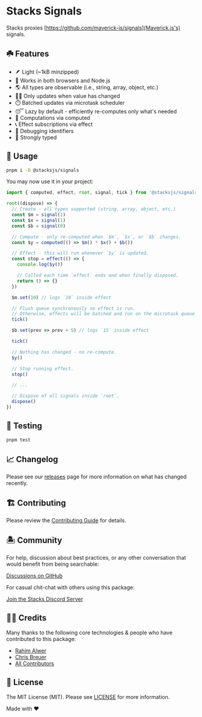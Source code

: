 # Stacks Signals

Stacks proxies [https://github.com/maverick-js/signals](Maverick.js's) signals.

## ☘️ Features

- 🪶 Light (~1kB minzipped)
- 💽 Works in both browsers and Node.js
- 🌎 All types are observable (i.e., string, array, object, etc.)
- 🕵️‍♀️ Only updates when value has changed
- ⏱️ Batched updates via microtask scheduler
- 😴 Lazy by default - efficiently re-computes only what's needed
- 🔬 Computations via computed
- 📞 Effect subscriptions via effect
- 🐛 Debugging identifiers
- 💪 Strongly typed

## 🤖 Usage

```bash
pnpm i -D @stacksjs/signals
```

You may now use it in your project:

```ts
import { computed, effect, root, signal, tick } from '@stacksjs/signals'

root((dispose) => {
  // Create - all types supported (string, array, object, etc.)
  const $m = signal(1)
  const $x = signal(1)
  const $b = signal(0)

  // Compute - only re-computed when `$m`, `$x`, or `$b` changes.
  const $y = computed(() => $m() * $x() + $b())

  // Effect - this will run whenever `$y` is updated.
  const stop = effect(() => {
    console.log($y())

    // Called each time `effect` ends and when finally disposed.
    return () => {}
  })

  $m.set(10) // logs `10` inside effect

  // Flush queue synchronously so effect is run.
  // Otherwise, effects will be batched and run on the microtask queue.
  tick()

  $b.set(prev => prev + 5) // logs `15` inside effect

  tick()

  // Nothing has changed - no re-compute.
  $y()

  // Stop running effect.
  stop()

  // ...

  // Dispose of all signals inside `root`.
  dispose()
})
```

## 🧪 Testing

```bash
pnpm test
```

## 📈 Changelog

Please see our [releases](https://github.com/stacksjs/stacks/releases) page for more information on what has changed recently.

## 🏗️ Contributing

Please review the [Contributing Guide](https://github.com/stacksjs/contributing) for details.

## 🏝 Community

For help, discussion about best practices, or any other conversation that would benefit from being searchable:

[Discussions on GitHub](https://github.com/stacksjs/stacks/discussions)

For casual chit-chat with others using this package:

[Join the Stacks Discord Server](https://discord.ow3.org)

## 🙏🏼 Credits

Many thanks to the following core technologies & people who have contributed to this package:

- [Rahim Alwer](https://github.com/maverick-js/signals)
- [Chris Breuer](https://github.com/chrisbbreuer)
- [All Contributors](../../contributors)

## 📄 License

The MIT License (MIT). Please see [LICENSE](https://github.com/stacksjs/stacks/tree/main/LICENSE.md) for more information.

Made with ❤️
